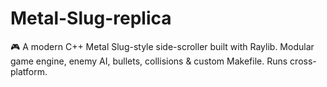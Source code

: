 # Metal-Slug-replica
🎮 A modern C++ Metal Slug-style side-scroller built with Raylib. Modular game engine, enemy AI, bullets, collisions &amp; custom Makefile. Runs cross-platform.
